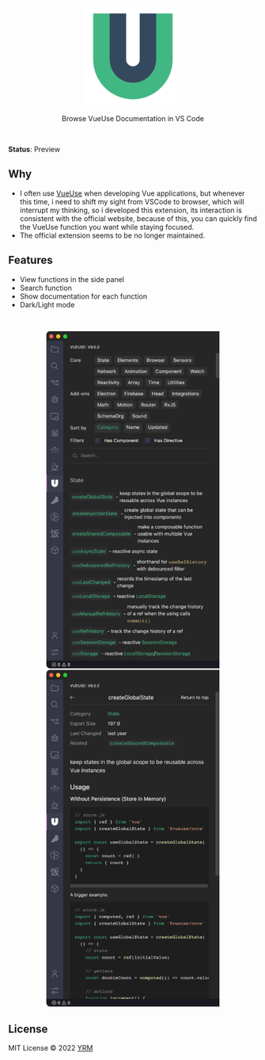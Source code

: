 <br>
<p align="center">
<a href="https://vueuse.org" target="_blank">
<img src="resources/logo.png" alt="Vue Use" width="200"/>
</a>
</p>

<p align="center">
Browse VueUse Documentation in VS Code
</p>

<br>

**Status**: Preview

## Why

- I often use [VueUse](https://vueuse.org/) when developing Vue applications, but whenever this time, i need to shift my sight from VSCode to browser, which will interrupt my thinking, so i developed this extension, its interaction is consistent with the official website, because of this, you can quickly find the VueUse function you want while staying focused.
- The official extension seems to be no longer maintained.

## Features

- View functions in the side panel
- Search function
- Show documentation for each function
- Dark/Light mode

<br>

<p align="center">
<img width="350" src="resources/snapshot1.png">
<img width="350" src="resources/snapshot2.png">
</p>

## License

MIT License © 2022 [YRM](https://github.com/yrming)
